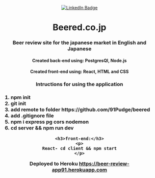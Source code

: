 
<div id="badges" align="center">
  <a href="https://www.linkedin.com/in/josh-h-34b566150/">
    <img src="https://img.shields.io/badge/LinkedIn-blue?style=for-the-badge&logo=linkedin&logoColor=white" alt="LinkedIn Badge"/>
  </a>



<h1>Beered.co.jp</h1>
                                                                                                                            

 <h3 align="center">Beer review site for the japanese market in English and Japanese</h3>

 <h4>Created back-end using: PostgresQl, Node.js</h4>
  <h4>Created front-end using: React, HTML and CSS</h4>
 
  <h3>Intructions for using the application<h3/>
  <div align="left">
  <ol>
   <li>npm init</li>
    <li>git init</li>  
    <li>add remote to folder https://github.com/91Pudge/beered</li>  
    <li>add .gitignore file</li> 
    <li>npm i express pg cors nodemon</li>
    <li>cd server && npm run dev</li> 
  </ol>
  </div>                                         


    <h3>front-end:</h3>
    <p>
    React- cd client && npm start
    </p>

Deployed to Heroku https://beer-review-app91.herokuapp.com
  </div>
